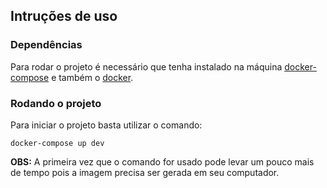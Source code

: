 ## Intruções de uso

### Dependências

Para rodar o projeto é necessário que tenha instalado na máquina
[docker-compose](https://docs.docker.com/compose/) e também o
[docker](https://www.docker.com/).

### Rodando o projeto

Para iniciar o projeto basta utilizar o comando:

```
docker-compose up dev
```

**OBS:** A primeira vez que o comando for usado pode levar um pouco mais
de tempo pois a imagem precisa ser gerada em seu computador.
